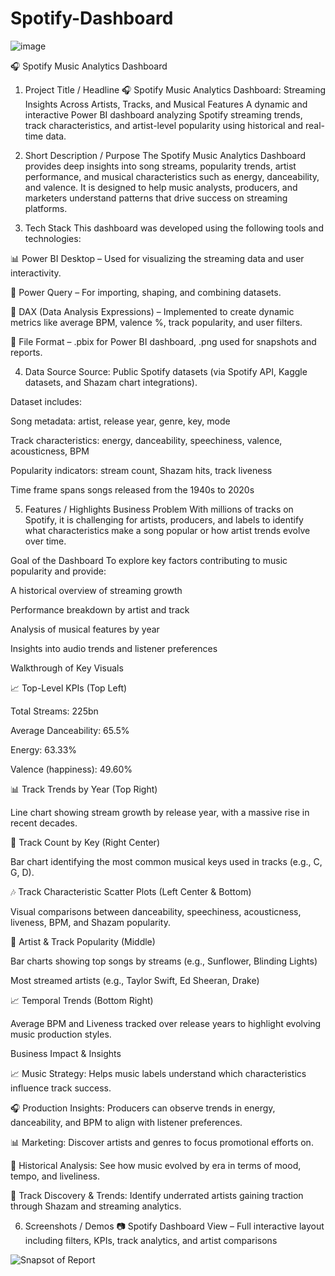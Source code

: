 # Spotify-Dashboard

![image](https://github.com/user-attachments/assets/18d12686-ae2f-4bfe-b076-5f68d78aaf6f)

🎧 Spotify Music Analytics Dashboard
1. Project Title / Headline
🎧 Spotify Music Analytics Dashboard: Streaming Insights Across Artists, Tracks, and Musical Features
A dynamic and interactive Power BI dashboard analyzing Spotify streaming trends, track characteristics, and artist-level popularity using historical and real-time data.

2. Short Description / Purpose
The Spotify Music Analytics Dashboard provides deep insights into song streams, popularity trends, artist performance, and musical characteristics such as energy, danceability, and valence. It is designed to help music analysts, producers, and marketers understand patterns that drive success on streaming platforms.

3. Tech Stack
This dashboard was developed using the following tools and technologies:

📊 Power BI Desktop – Used for visualizing the streaming data and user interactivity.

🔄 Power Query – For importing, shaping, and combining datasets.

🧠 DAX (Data Analysis Expressions) – Implemented to create dynamic metrics like average BPM, valence %, track popularity, and user filters.

📁 File Format – .pbix for Power BI dashboard, .png used for snapshots and reports.

4. Data Source
Source: Public Spotify datasets (via Spotify API, Kaggle datasets, and Shazam chart integrations).

Dataset includes:

Song metadata: artist, release year, genre, key, mode

Track characteristics: energy, danceability, speechiness, valence, acousticness, BPM

Popularity indicators: stream count, Shazam hits, track liveness

Time frame spans songs released from the 1940s to 2020s

5. Features / Highlights
Business Problem
With millions of tracks on Spotify, it is challenging for artists, producers, and labels to identify what characteristics make a song popular or how artist trends evolve over time.

Goal of the Dashboard
To explore key factors contributing to music popularity and provide:

A historical overview of streaming growth

Performance breakdown by artist and track

Analysis of musical features by year

Insights into audio trends and listener preferences

Walkthrough of Key Visuals

📈 Top-Level KPIs (Top Left)

Total Streams: 225bn

Average Danceability: 65.5%

Energy: 63.33%

Valence (happiness): 49.60%

📊 Track Trends by Year (Top Right)

Line chart showing stream growth by release year, with a massive rise in recent decades.

📌 Track Count by Key (Right Center)

Bar chart identifying the most common musical keys used in tracks (e.g., C, G, D).

🎶 Track Characteristic Scatter Plots (Left Center & Bottom)

Visual comparisons between danceability, speechiness, acousticness, liveness, BPM, and Shazam popularity.

🎤 Artist & Track Popularity (Middle)

Bar charts showing top songs by streams (e.g., Sunflower, Blinding Lights)

Most streamed artists (e.g., Taylor Swift, Ed Sheeran, Drake)

📈 Temporal Trends (Bottom Right)

Average BPM and Liveness tracked over release years to highlight evolving music production styles.

Business Impact & Insights

📈 Music Strategy: Helps music labels understand which characteristics influence track success.

🎧 Production Insights: Producers can observe trends in energy, danceability, and BPM to align with listener preferences.

📊 Marketing: Discover artists and genres to focus promotional efforts on.

🧠 Historical Analysis: See how music evolved by era in terms of mood, tempo, and liveliness.

📍 Track Discovery & Trends: Identify underrated artists gaining traction through Shazam and streaming analytics.

6. Screenshots / Demos
📷 Spotify Dashboard View – Full interactive layout including filters, KPIs, track analytics, and artist comparisons

![Snapsot of Report](https://github.com/user-attachments/assets/6fa3a395-ad79-4abd-a557-26d58dc1097f)

